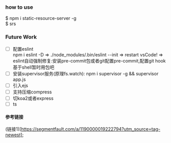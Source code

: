 

### how to use  
$ npm i static-resource-server -g   
$ srs
### Future Work  
* [ ] 配置eslint   
npm i eslint -D
=> ./node_modules/.bin/eslint --init 
=> restart vsCode!
=> eslint自动强制修复:安装pre-commit包或者git配置pre-commit,配置git hook基于shell暂时用包吧
* [ ] 安装supervisor服务(原理fs.watch): npm i supervisor -g && supervisor app.js  
* [ ] 引入ejs  
* [ ] 支持压缩compress  
* [ ] 切koa2或者express    
* [ ] ts  

#### 参考链接
(链接1)[https://segmentfault.com/a/1190000019222794?utm_source=tag-newest];
